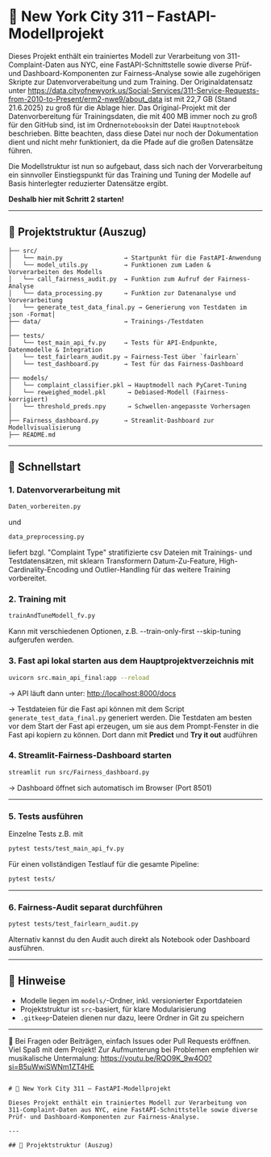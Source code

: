 
# 🗽 New York City 311 – FastAPI-Modellprojekt

Dieses Projekt enthält ein trainiertes Modell zur Verarbeitung von 311-Complaint-Daten aus NYC, eine FastAPI-Schnittstelle sowie diverse Prüf- und Dashboard-Komponenten zur Fairness-Analyse sowie alle zugehörigen Skripte zur Datenvorverabeitung und zum Training.
Der Originaldatensatz unter https://data.cityofnewyork.us/Social-Services/311-Service-Requests-from-2010-to-Present/erm2-nwe9/about_data ist mit 22,7 GB (Stand 21.6.2025) zu groß für die Ablage hier. Das Original-Projekt mit der Datenvorbereitung für Trainingsdaten, die mit 400 MB immer noch zu groß für den GitHub sind, ist im Ordner`notebooks`in der Datei `Hauptnotebook` beschrieben. Bitte beachten, dass diese Datei nur noch der Dokumentation dient und nicht mehr funktioniert, da die Pfade auf die großen Datensätze führen.

Die Modellstruktur ist nun so aufgebaut, dass sich nach der Vorverarbeitung ein sinnvoller Einstiegspunkt für das Training und Tuning der Modelle auf Basis hinterlegter reduzierter Datensätze ergibt.

**Deshalb hier mit Schritt 2 starten!**

---

## 📁 Projektstruktur (Auszug)

```
├── src/
│   └── main.py                 → Startpunkt für die FastAPI-Anwendung
│   └── model_utils.py          → Funktionen zum Laden & Vorverarbeiten des Modells
│   └── call_fairness_audit.py  → Funktion zum Aufruf der Fairness-Analyse
│   └── data_processing.py      → Funktion zur Datenanalyse und Vorverarbeitung
│   └── generate_test_data_final.py → Generierung von Testdaten im json -Format│
├── data/                       → Trainings-/Testdaten
│
├── tests/
│   └── test_main_api_fv.py     → Tests für API-Endpunkte, Datenmodelle & Integration
│   └── test_fairlearn_audit.py → Fairness-Test über `fairlearn`
│   └── test_dashboard.py       → Test für das Fairness-Dashboard
│
├── models/
│   └── complaint_classifier.pkl → Hauptmodell nach PyCaret-Tuning
│   └── reweighed_model.pkl      → Debiased-Modell (Fairness-korrigiert)
│   └── threshold_preds.npy      → Schwellen-angepasste Vorhersagen
│
├── Fairness_dashboard.py       → Streamlit-Dashboard zur Modellvisualisierung
├── README.md
```

---
## 🚀 Schnellstart

### 1. Datenvorverarbeitung mit 
```bash
Daten_vorbereiten.py
```
und 
```bash
data_preprocessing.py
```
liefert bzgl. "Complaint Type" stratifizierte csv Dateien mit Trainings- und Testdatensätzen, mit sklearn Transformern Datum-Zu-Feature, High-Cardinality-Encoding und Outlier-Handling für
das weitere Training vorbereitet. 

### 2. Training mit 
```bash
trainAndTuneModell_fv.py
```
Kann mit verschiedenen Optionen, z.B. --train-only-first --skip-tuning aufgerufen werden.

### 3. Fast api lokal starten aus dem Hauptprojektverzeichnis mit

```bash
uvicorn src.main_api_final:app --reload
```

→ API läuft dann unter: [http://localhost:8000/docs](http://localhost:8000/docs)

→ Testdateien für die Fast api können mit dem Script `generate_test_data_final.py` generiert werden.
   Die Testdaten am besten vor dem Start der Fast api erzeugen, um sie aus dem Prompt-Fenster in die Fast api kopiern zu können.
   Dort dann mit **Predict** und **Try it out** audführen

### 4. Streamlit-Fairness-Dashboard starten

```bash
streamlit run src/Fairness_dashboard.py
```

→ Dashboard öffnet sich automatisch im Browser (Port 8501)

---

### 5. Tests ausführen

Einzelne Tests z.B. mit
```bash
pytest tests/test_main_api_fv.py
```

Für einen vollständigen Testlauf für die gesamte Pipeline:

```bash
pytest tests/
```

---

### 6. Fairness-Audit separat durchführen

```bash
pytest tests/test_fairlearn_audit.py
```

Alternativ kannst du den Audit auch direkt als Notebook oder Dashboard ausführen.

---

## 🧠 Hinweise

- Modelle liegen im `models/`-Ordner, inkl. versionierter Exportdateien
- Projektstruktur ist `src`-basiert, für klare Modularisierung
- `.gitkeep`-Dateien dienen nur dazu, leere Ordner in Git zu speichern

---

📝 Bei Fragen oder Beiträgen, einfach Issues oder Pull Requests eröffnen. Viel Spaß mit dem Projekt!
    Zur Aufmunterung bei Problemen empfehlen wir musikalische Untermalung: https://youtu.be/RQO9K_9w4O0?si=B5uWwiSWNm1ZT4HE
```

# 🗽 New York City 311 – FastAPI-Modellprojekt

Dieses Projekt enthält ein trainiertes Modell zur Verarbeitung von 311-Complaint-Daten aus NYC, eine FastAPI-Schnittstelle sowie diverse Prüf- und Dashboard-Komponenten zur Fairness-Analyse.

---

## 📁 Projektstruktur (Auszug)

